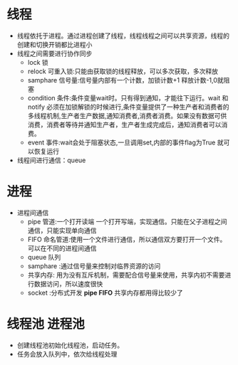 # 线程
* 线程依托于进程。通过进程创建了线程，线程线程之间可以共享资源，线程的创建和切换开销都比进程小
* 线程之间需要进行协作同步
    * lock 锁
    * relock 可重入锁:只能由获取锁的线程释放，可以多次获取，多次释放
    * samphare 信号量:信号量内部有一个计数，加锁计数+1 释放计数-1,0就阻塞
    * condition 条件:条件变量wait时。只有得到通知，才能往下运行。wait 和 notify 必须在加锁解锁的时候进行,条件变量提供了一种生产者和消费者的多线程机制,生产者生产数据,通知消费者,消费者消费。如果没有数据可供消费，消费者等待并通知生产者，生产者生成完成后，通知消费者可以消费。
    * event 事件:wait会处于阻塞状态,一旦调用set,内部的事件flag为True 就可以恢复运行
* 线程间进行通信：queue

# 进程
* 进程间通信
    * pipe 管道:一个打开读端 一个打开写端，实现通信。只能在父子进程之间通信，只能实现单向通信
    * FIFO 命名管道:使用一个文件进行通信，所以通信双方要打开一个文件。可以在不同的进程间通信
    * queue 队列
    * samphare :通过信号量来控制对临界资源的访问
    * 共享内存: 用为没有互斥机制，需要配合信号量来使用，共享内初不需要进行数据访问，所以速度很快
    * socket :分布式开发
__pipe FIFO__ 共享内存都用得比较少了

# 线程池 进程池
* 创建线程池初始化线程池，启动任务。
* 任务会放入队列中，依次给线程处理


